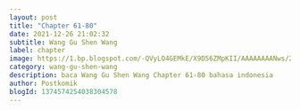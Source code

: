```yaml
---
layout: post 
title: "Chapter 61-80"
date: 2021-12-26 21:02:32
subtitle: Wang Gu Shen Wang
label: chapter
image: https://1.bp.blogspot.com/-QVyLO4GEMkE/X9D56ZMpKII/AAAAAAAANws/26GZ-wvJVkgzlyCY-2jokbGcw2nyiPvXgCLcBGAsYHQ/s72-c/2526-bl921123-1.jpg
category: wang-gu-shen-wang
description: baca Wang Gu Shen Wang Chapter 61-80 bahasa indonesia 
author: Postkomik
blogId: 1374574254038304578
---
```

